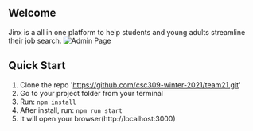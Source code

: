 ## Welcome

Jinx is a all in one platform to help students and young adults streamline their job search.
![Admin Page](https://github.com/csc309-winter-2021/team21/client/blob/main/src/assets/img/products/demo.png)

## Quick Start

1.  Clone the repo 'https://github.com/csc309-winter-2021/team21.git'
2.  Go to your project folder from your terminal
3.  Run: `npm install`
4.  After install, run: `npm run start`
5.  It will open your browser(http://localhost:3000)

